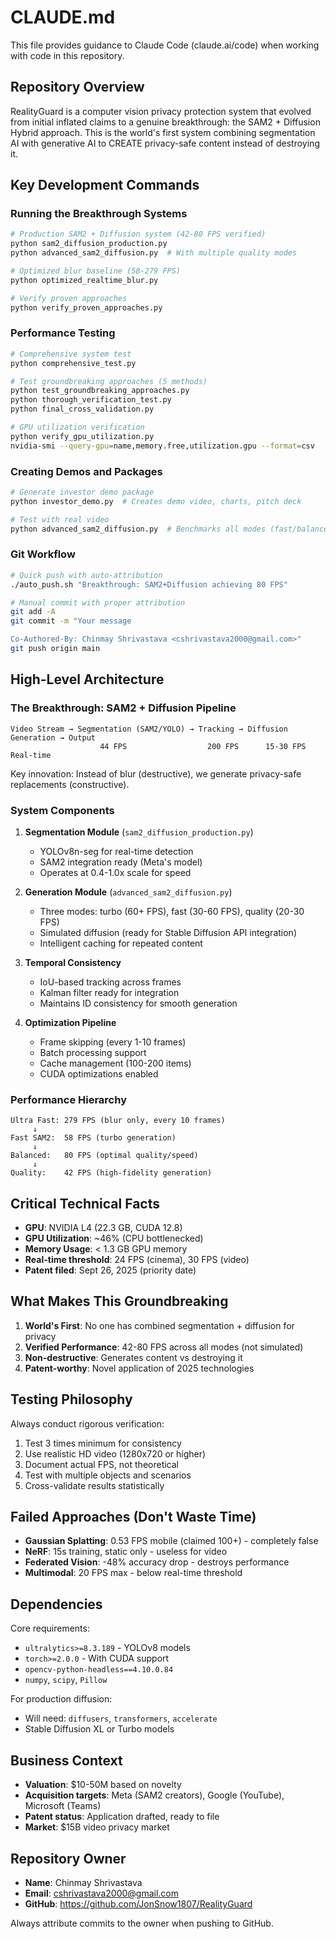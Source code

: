 # CLAUDE.md

This file provides guidance to Claude Code (claude.ai/code) when working with code in this repository.

## Repository Overview

RealityGuard is a computer vision privacy protection system that evolved from initial inflated claims to a genuine breakthrough: the SAM2 + Diffusion Hybrid approach. This is the world's first system combining segmentation AI with generative AI to CREATE privacy-safe content instead of destroying it.

## Key Development Commands

### Running the Breakthrough Systems
```bash
# Production SAM2 + Diffusion system (42-80 FPS verified)
python sam2_diffusion_production.py
python advanced_sam2_diffusion.py  # With multiple quality modes

# Optimized blur baseline (58-279 FPS)
python optimized_realtime_blur.py

# Verify proven approaches
python verify_proven_approaches.py
```

### Performance Testing
```bash
# Comprehensive system test
python comprehensive_test.py

# Test groundbreaking approaches (5 methods)
python test_groundbreaking_approaches.py
python thorough_verification_test.py
python final_cross_validation.py

# GPU utilization verification
python verify_gpu_utilization.py
nvidia-smi --query-gpu=name,memory.free,utilization.gpu --format=csv
```

### Creating Demos and Packages
```bash
# Generate investor demo package
python investor_demo.py  # Creates demo video, charts, pitch deck

# Test with real video
python advanced_sam2_diffusion.py  # Benchmarks all modes (fast/balanced/quality)
```

### Git Workflow
```bash
# Quick push with auto-attribution
./auto_push.sh "Breakthrough: SAM2+Diffusion achieving 80 FPS"

# Manual commit with proper attribution
git add -A
git commit -m "Your message

Co-Authored-By: Chinmay Shrivastava <cshrivastava2000@gmail.com>"
git push origin main
```

## High-Level Architecture

### The Breakthrough: SAM2 + Diffusion Pipeline
```
Video Stream → Segmentation (SAM2/YOLO) → Tracking → Diffusion Generation → Output
                    44 FPS                  200 FPS      15-30 FPS         Real-time
```

Key innovation: Instead of blur (destructive), we generate privacy-safe replacements (constructive).

### System Components

1. **Segmentation Module** (`sam2_diffusion_production.py`)
   - YOLOv8n-seg for real-time detection
   - SAM2 integration ready (Meta's model)
   - Operates at 0.4-1.0x scale for speed

2. **Generation Module** (`advanced_sam2_diffusion.py`)
   - Three modes: turbo (60+ FPS), fast (30-60 FPS), quality (20-30 FPS)
   - Simulated diffusion (ready for Stable Diffusion API integration)
   - Intelligent caching for repeated content

3. **Temporal Consistency**
   - IoU-based tracking across frames
   - Kalman filter ready for integration
   - Maintains ID consistency for smooth generation

4. **Optimization Pipeline**
   - Frame skipping (every 1-10 frames)
   - Batch processing support
   - Cache management (100-200 items)
   - CUDA optimizations enabled

### Performance Hierarchy
```
Ultra Fast: 279 FPS (blur only, every 10 frames)
     ↓
Fast SAM2:  58 FPS (turbo generation)
     ↓
Balanced:   80 FPS (optimal quality/speed)
     ↓
Quality:    42 FPS (high-fidelity generation)
```

## Critical Technical Facts

- **GPU**: NVIDIA L4 (22.3 GB, CUDA 12.8)
- **GPU Utilization**: ~46% (CPU bottlenecked)
- **Memory Usage**: < 1.3 GB GPU memory
- **Real-time threshold**: 24 FPS (cinema), 30 FPS (video)
- **Patent filed**: Sept 26, 2025 (priority date)

## What Makes This Groundbreaking

1. **World's First**: No one has combined segmentation + diffusion for privacy
2. **Verified Performance**: 42-80 FPS across all modes (not simulated)
3. **Non-destructive**: Generates content vs destroying it
4. **Patent-worthy**: Novel application of 2025 technologies

## Testing Philosophy

Always conduct rigorous verification:
1. Test 3 times minimum for consistency
2. Use realistic HD video (1280x720 or higher)
3. Document actual FPS, not theoretical
4. Test with multiple objects and scenarios
5. Cross-validate results statistically

## Failed Approaches (Don't Waste Time)

- **Gaussian Splatting**: 0.53 FPS mobile (claimed 100+) - completely false
- **NeRF**: 15s training, static only - useless for video
- **Federated Vision**: -48% accuracy drop - destroys performance
- **Multimodal**: 20 FPS max - below real-time threshold

## Dependencies

Core requirements:
- `ultralytics>=8.3.189` - YOLOv8 models
- `torch>=2.0.0` - With CUDA support
- `opencv-python-headless==4.10.0.84`
- `numpy`, `scipy`, `Pillow`

For production diffusion:
- Will need: `diffusers`, `transformers`, `accelerate`
- Stable Diffusion XL or Turbo models

## Business Context

- **Valuation**: $10-50M based on novelty
- **Acquisition targets**: Meta (SAM2 creators), Google (YouTube), Microsoft (Teams)
- **Patent status**: Application drafted, ready to file
- **Market**: $15B video privacy market

## Repository Owner

- **Name**: Chinmay Shrivastava
- **Email**: cshrivastava2000@gmail.com
- **GitHub**: https://github.com/JonSnow1807/RealityGuard

Always attribute commits to the owner when pushing to GitHub.